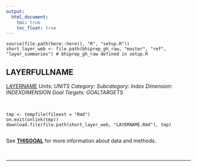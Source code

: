 ```yaml
---
output:
  html_document:
    toc: true
    toc_float: true
---
```


```{r setup, echo = FALSE, message = FALSE, warning = FALSE}
source(file.path(here::here(), "R", "setup.R"))
short_layer_web <- file.path(bhiprep_gh_raw, "master", "ref", "layer_summaries") # bhiprep_gh_raw defined in setup.R
```

## LAYERFULLNAME

[LAYERNAME](https://github.com/OHI-Science/bhi/blob/master/baltic/layers/LAYERFILENAME.csv)
*Units: UNITS*
*Category:*
*Subcategory:*
*Index Dimension: INDEXDIMENSION*
*Goal Targets: GOALTARGETS*

<br>

```{r, echo = FALSE, results = "hide"}
tmp <- tempfile(fileext = "Rmd")
on.exit(unlink(tmp))
download.file(file.path(short_layer_web, "LAYERNAME.Rmd"), tmp) 
```

```{r, child = tmp, echo = FALSE, results = "asis"} 
``` 

See [**THISGOAL**](link/to/dataprep/or/something) for more information about data and methods.

<br>

---- 
